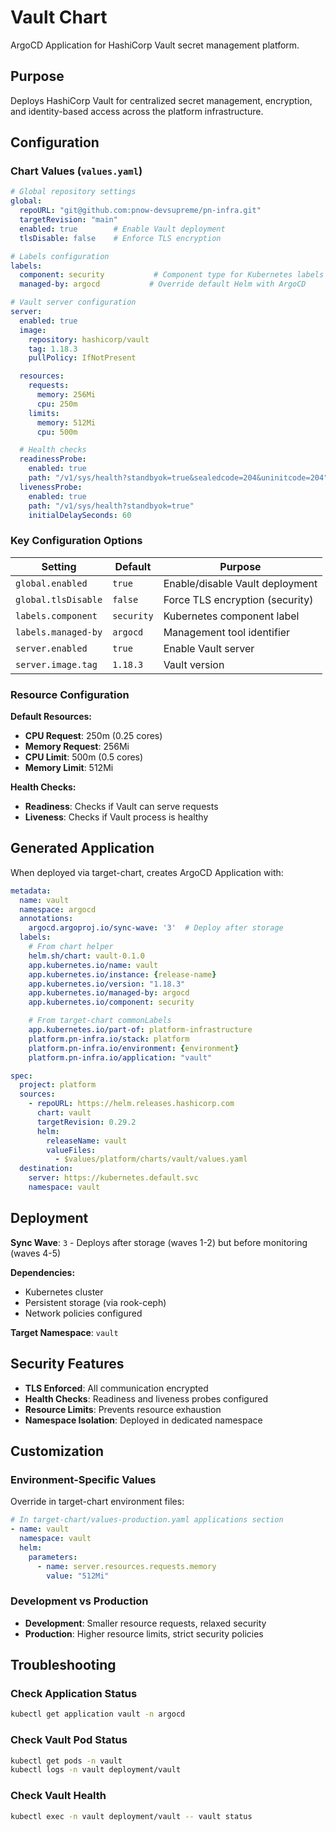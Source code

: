 # Vault Chart

ArgoCD Application for HashiCorp Vault secret management platform.

## Purpose

Deploys HashiCorp Vault for centralized secret management, encryption, and identity-based access across the platform infrastructure.

## Configuration

### Chart Values (`values.yaml`)

```yaml
# Global repository settings
global:
  repoURL: "git@github.com:pnow-devsupreme/pn-infra.git"
  targetRevision: "main"
  enabled: true        # Enable Vault deployment
  tlsDisable: false    # Enforce TLS encryption

# Labels configuration
labels:
  component: security           # Component type for Kubernetes labels
  managed-by: argocd           # Override default Helm with ArgoCD

# Vault server configuration
server:
  enabled: true
  image:
    repository: hashicorp/vault
    tag: 1.18.3
    pullPolicy: IfNotPresent

  resources:
    requests:
      memory: 256Mi
      cpu: 250m
    limits:
      memory: 512Mi
      cpu: 500m

  # Health checks
  readinessProbe:
    enabled: true
    path: "/v1/sys/health?standbyok=true&sealedcode=204&uninitcode=204"
  livenessProbe:
    enabled: true
    path: "/v1/sys/health?standbyok=true"
    initialDelaySeconds: 60
```

### Key Configuration Options

| Setting | Default | Purpose |
|---------|---------|---------|
| `global.enabled` | `true` | Enable/disable Vault deployment |
| `global.tlsDisable` | `false` | Force TLS encryption (security) |
| `labels.component` | `security` | Kubernetes component label |
| `labels.managed-by` | `argocd` | Management tool identifier |
| `server.enabled` | `true` | Enable Vault server |
| `server.image.tag` | `1.18.3` | Vault version |

### Resource Configuration

**Default Resources:**
- **CPU Request**: 250m (0.25 cores)
- **Memory Request**: 256Mi
- **CPU Limit**: 500m (0.5 cores)
- **Memory Limit**: 512Mi

**Health Checks:**
- **Readiness**: Checks if Vault can serve requests
- **Liveness**: Checks if Vault process is healthy

## Generated Application

When deployed via target-chart, creates ArgoCD Application with:

```yaml
metadata:
  name: vault
  namespace: argocd
  annotations:
    argocd.argoproj.io/sync-wave: '3'  # Deploy after storage
  labels:
    # From chart helper
    helm.sh/chart: vault-0.1.0
    app.kubernetes.io/name: vault
    app.kubernetes.io/instance: {release-name}
    app.kubernetes.io/version: "1.18.3"
    app.kubernetes.io/managed-by: argocd
    app.kubernetes.io/component: security

    # From target-chart commonLabels
    app.kubernetes.io/part-of: platform-infrastructure
    platform.pn-infra.io/stack: platform
    platform.pn-infra.io/environment: {environment}
    platform.pn-infra.io/application: "vault"

spec:
  project: platform
  sources:
    - repoURL: https://helm.releases.hashicorp.com
      chart: vault
      targetRevision: 0.29.2
      helm:
        releaseName: vault
        valueFiles:
          - $values/platform/charts/vault/values.yaml
  destination:
    server: https://kubernetes.default.svc
    namespace: vault
```

## Deployment

**Sync Wave**: `3` - Deploys after storage (waves 1-2) but before monitoring (waves 4-5)

**Dependencies:**
- Kubernetes cluster
- Persistent storage (via rook-ceph)
- Network policies configured

**Target Namespace**: `vault`

## Security Features

- **TLS Enforced**: All communication encrypted
- **Health Checks**: Readiness and liveness probes configured
- **Resource Limits**: Prevents resource exhaustion
- **Namespace Isolation**: Deployed in dedicated namespace

## Customization

### Environment-Specific Values
Override in target-chart environment files:
```yaml
# In target-chart/values-production.yaml applications section
- name: vault
  namespace: vault
  helm:
    parameters:
      - name: server.resources.requests.memory
        value: "512Mi"
```

### Development vs Production
- **Development**: Smaller resource requests, relaxed security
- **Production**: Higher resource limits, strict security policies

## Troubleshooting

### Check Application Status
```bash
kubectl get application vault -n argocd
```

### Check Vault Pod Status
```bash
kubectl get pods -n vault
kubectl logs -n vault deployment/vault
```

### Check Vault Health
```bash
kubectl exec -n vault deployment/vault -- vault status
```
